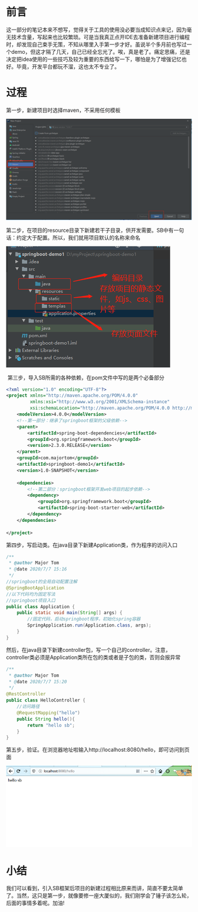 # 前言

这一部分的笔记本来不想写，觉得关于工具的使用没必要当成知识点来记，因为毫无技术含量，写起来也比较繁琐。可是当我真正点开IDE去准备新建项目进行编程时，却发现自己束手无策，不知从哪里入手第一步才好。虽说半个多月前也写过一个demo，但这才隔了几天，自己已经全忘光了。唉，真是老了。痛定思痛，还是决定把idea使用的一些技巧及较为重要的东西给写一下，哪怕是为了增强记忆也好。毕竟，开发平台都玩不溜，这也太不专业了。

# 过程

第一步，新建项目时选择maven，不采用任何模板

![image-20200706171536778](/img\maven-sb-step1.png)

第二步，在项目的resource目录下新建若干子目录，供开发需要。SB中有一句话：约定大于配置。所以，我们就用项目默认的名称来命名

![image-20200707145417211](/img\maven-sb-子目录.png)

​	第三步，导入SB所需的各种依赖，在pom文件中写的是两个必备部分

```xml
<?xml version="1.0" encoding="UTF-8"?>
<project xmlns="http://maven.apache.org/POM/4.0.0"
         xmlns:xsi="http://www.w3.org/2001/XMLSchema-instance"
         xsi:schemaLocation="http://maven.apache.org/POM/4.0.0 http://maven.apache.org/xsd/maven-4.0.0.xsd">
    <modelVersion>4.0.0</modelVersion>
    <!--第一部分：继承了springboot框架的父级依赖-->
    <parent>
        <artifactId>spring-boot-dependencies</artifactId>
        <groupId>org.springframework.boot</groupId>
        <version>2.3.0.RELEASE</version>
    </parent>
    <groupId>com.majortom</groupId>
    <artifactId>springboot-demo1</artifactId>
    <version>1.0-SNAPSHOT</version>

    <dependencies>
        <!--第二部分：springboot框架开发web项目的起步依赖-->
        <dependency>
            <groupId>org.springframework.boot</groupId>
            <artifactId>spring-boot-starter-web</artifactId>
        </dependency>
    </dependencies>

</project>
```

第四步，写启动类。在java目录下新建Application类，作为程序的访问入口

```java
/**
 * @author Major Tom
 * @date 2020/7/7 15:16
 */
//springboot的全局自动配置注解
@SpringBootApplication
//以下代码均为固定写法
//springboot项目入口
public class Application {
    public static void main(String[] args) {
        //固定代码，启动springboot程序，初始化spring容器
        SpringApplication.run(Application.class, args);
    }
}
```

然后，在java目录下新建controller包，写一个自己的controller。注意，controller类必须是Application类所在包的类或者是子包的类，否则会报异常

```java
/**
 * @author Major Tom
 * @date 2020/7/7 15:20
 */
@RestController
public class HelloController {
    //访问路径
    @RequestMapping("hello")
    public String hello(){
        return "hello sb";
    }
}
```

第五步，验证。在浏览器地址啦输入http://localhost:8080/hello，即可访问到页面

![image-20200707153001319](/img/SpringBoot--使用Maven新建SB项目/maven-sb-test.png)

# 小结

我们可以看到，引入SB框架后项目的新建过程相比原来而讲，简直不要太简单了。当然，这只是第一步，就像要修一座大厦似的，我们刚学会了锤子该怎么轮，后面的事情多着呢。加油!